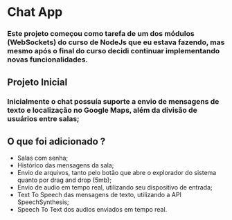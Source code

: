 # Chat App

### Este projeto começou como tarefa de um dos módulos (WebSockets) do curso de NodeJs que eu estava fazendo, mas mesmo após o final do curso decidi continuar implementando novas funcionalidades.

## Projeto Inicial
### Inicialmente o chat possuía suporte a envio de mensagens de texto e localização no Google Maps, além da divisão de usuários entre salas;
## O que foi adicionado ?
* Salas com senha;
* Histórico das mensagens da sala;
* Envio de arquivos, tanto pelo botão que abre o explorador do sistema quanto por drag and drop (5mb);
* Envio de audio em tempo real, utilizando seu dispositivo de entrada;
* Text To Speech das mensagens de texto, utilizando a API SpeechSynthesis; 
* Speech To Text dos audios enviados em tempo real.
